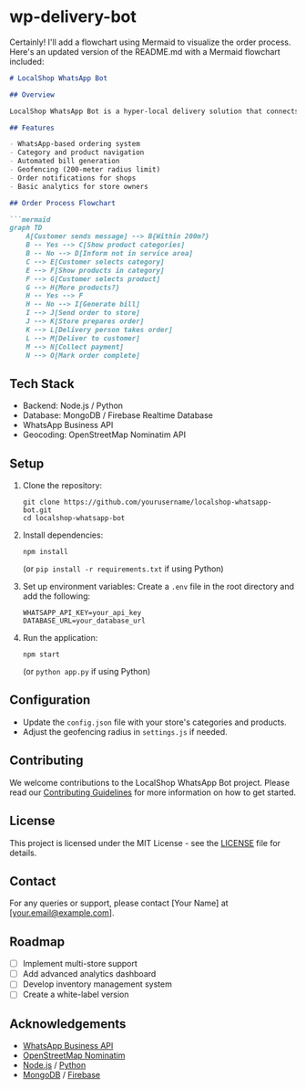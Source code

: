 # wp-delivery-bot

Certainly! I'll add a flowchart using Mermaid to visualize the order process. Here's an updated version of the README.md with a Mermaid flowchart included:

```markdown
# LocalShop WhatsApp Bot

## Overview

LocalShop WhatsApp Bot is a hyper-local delivery solution that connects customers with nearby stores (within a 200-meter radius) through a WhatsApp-based ordering system. This project aims to streamline the ordering process for local general stores, allowing customers to browse products, place orders, and receive deliveries without the need for phone calls or in-person visits.

## Features

- WhatsApp-based ordering system
- Category and product navigation
- Automated bill generation
- Geofencing (200-meter radius limit)
- Order notifications for shops
- Basic analytics for store owners

## Order Process Flowchart

```mermaid
graph TD
    A[Customer sends message] --> B{Within 200m?}
    B -- Yes --> C[Show product categories]
    B -- No --> D[Inform not in service area]
    C --> E[Customer selects category]
    E --> F[Show products in category]
    F --> G[Customer selects product]
    G --> H{More products?}
    H -- Yes --> F
    H -- No --> I[Generate bill]
    I --> J[Send order to store]
    J --> K[Store prepares order]
    K --> L[Delivery person takes order]
    L --> M[Deliver to customer]
    M --> N[Collect payment]
    N --> O[Mark order complete]
```

## Tech Stack

- Backend: Node.js / Python
- Database: MongoDB / Firebase Realtime Database
- WhatsApp Business API
- Geocoding: OpenStreetMap Nominatim API

## Setup

1. Clone the repository:
   ```
   git clone https://github.com/yourusername/localshop-whatsapp-bot.git
   cd localshop-whatsapp-bot
   ```

2. Install dependencies:
   ```
   npm install
   ```
   (or `pip install -r requirements.txt` if using Python)

3. Set up environment variables:
   Create a `.env` file in the root directory and add the following:
   ```
   WHATSAPP_API_KEY=your_api_key
   DATABASE_URL=your_database_url
   ```

4. Run the application:
   ```
   npm start
   ```
   (or `python app.py` if using Python)

## Configuration

- Update the `config.json` file with your store's categories and products.
- Adjust the geofencing radius in `settings.js` if needed.

## Contributing

We welcome contributions to the LocalShop WhatsApp Bot project. Please read our [Contributing Guidelines](CONTRIBUTING.md) for more information on how to get started.

## License

This project is licensed under the MIT License - see the [LICENSE](LICENSE) file for details.

## Contact

For any queries or support, please contact [Your Name] at [your.email@example.com].

## Roadmap

- [ ] Implement multi-store support
- [ ] Add advanced analytics dashboard
- [ ] Develop inventory management system
- [ ] Create a white-label version

## Acknowledgements

- [WhatsApp Business API](https://www.whatsapp.com/business/api)
- [OpenStreetMap Nominatim](https://nominatim.org/)
- [Node.js](https://nodejs.org/) / [Python](https://www.python.org/)
- [MongoDB](https://www.mongodb.com/) / [Firebase](https://firebase.google.com/)
```

